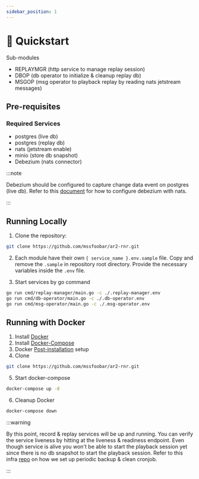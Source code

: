 ```yaml
---
sidebar_position: 1
---
```


# 🚀 Quickstart

Sub-modules

- REPLAYMGR (http service to manage replay session)
- DBOP  (db operator to initialize & cleanup replay db)
- MSGOP (msg operator to playback replay by reading nats jetstream messages)

## Pre-requisites

### Required Services

- postgres (live db)
- postgres (replay db)
- nats (jetstream enable)
- minio (store db snapshot)
- Debezium (nats connector)

:::note

Debezium should be configured to capture change data event on postgres (live db).
Refer to this [document](https://natsbyexample.com/examples/integrations/debezium/cli) for how to configure debezium with nats.

:::

## Running Locally

1. Clone the repository:
```bash
git clone https://github.com/mssfoobar/ar2-rnr.git
```

2. Each module have their own `{ service_name }.env.sample` file. 
Copy and remove the `.sample` in repository root directory. Provide the necessary variables inside the `.env` file.


3. Start services by go command
```bash
go run cmd/replay-manager/main.go -c ./.replay-manager.env
go run cmd/db-operator/main.go -c ./.db-operator.env
go run cmd/msg-operator/main.go -c ./.msg-operator.env
```

## Running with Docker

1. Install [Docker](https://docs.docker.com/desktop/install/ubuntu/)
2. Install [Docker-Compose](https://docs.docker.com/compose/install/linux/)
3. Docker [Post-installation](https://docs.docker.com/engine/install/linux-postinstall/) setup
4. Clone
```bash
git clone https://github.com/mssfoobar/ar2-rnr.git
```

5. Start docker-compose
```bash
docker-compose up -d
```

6. Cleanup Docker
```bash
docker-compose down
```

:::warning

By this point, record & replay services will be up and running.
You can verify the service liveness by hitting at the liveness & readiness endpoint. 
Even though service is alive you won't be able to start the playback session yet since there is no db snapshot to start the playback session.
Refer to this infra [repo](https://github.com/mssfoobar/ar2-infra/tree/main/argocd/dev2/manifests/ar2-rnr) on how we set up periodic backup & clean cronjob.

:::